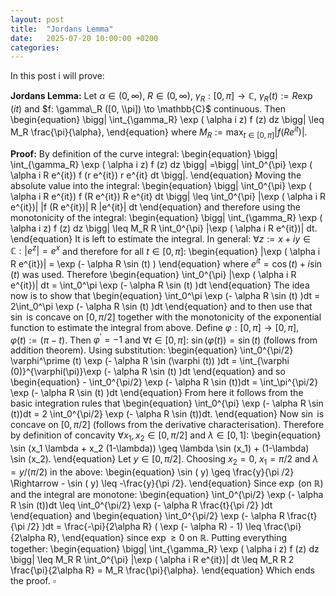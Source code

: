 ```yaml
---
layout: post
title:  "Jordans Lemma"
date:   2025-07-20 10:00:00 +0200
categories:
---
```

In this post i will prove:

**Jordans Lemma:**
Let $\alpha \in (0, \infty)$, $R \in (0, \infty)$, $\gamma_R : [0, \pi] \to \mathbb{C}$, $\gamma_R(t):= R \exp (it)$ and $f: \gamma\_R ([0, \\pi]) \to \mathbb{C}$ continuous.
Then
\begin{equation}
\bigg| \int_{\gamma_R} \exp ( \alpha i z) f (z) dz \bigg| \leq 
M_R \frac{\pi}{\alpha},
\end{equation}
where $M_R:= \max_{ t \in [0, \pi]} |f(R e^{it})|$.

**Proof:**
By definition of the curve integral:
\begin{equation}
\bigg| \int_{\gamma_R} \exp ( \alpha i z) f (z) dz \bigg|
=\bigg| \int_0^{\pi} \exp ( \alpha i R e^{it}) f (r e^{it}) r e^{it} dt \bigg|.
\end{equation}
Moving the absolute value into the integral:
\begin{equation}
\bigg| \int_0^{\pi} \exp ( \alpha i R e^{it}) f (R e^{it}) R e^{it} dt \bigg|
\leq \int_0^{\pi} |\exp ( \alpha i R e^{it})| |f (R e^{it})| R |e^{it}| dt
\end{equation}
and therefore using the monotonicity of the integral:
\begin{equation}
 \bigg| \int_{\gamma_R} \exp ( \alpha i z) f (z) dz \bigg|
\leq M_R R  \int_0^{\pi} |\exp ( \alpha i R e^{it})| dt.
\end{equation}
It is left to estimate the integral.
In general: $\forall z := x+iy \in \mathbb{C}: |e^z | = e^{x}$ and therefore for all $t \in [0,\pi]$:
\begin{equation}
    |\exp ( \alpha i R e^{it})| = \exp (- \alpha R \sin (t) )
\end{equation}
where $e^{it} = \cos (t) + i \sin (t)$ was used.
Therefore
\begin{equation}
    \int_0^{\pi} |\exp ( \alpha i R e^{it})| dt = \int_0^\pi \exp (- \alpha R \sin (t) )dt
\end{equation}
The idea now is to show that
\begin{equation}
\int_0^\pi \exp (- \alpha R \sin (t) )dt = 2\int_0^\pi \exp (- \alpha R \sin (t) )dt 
\end{equation}
and to then use that $\sin$ is concave on $[0,\pi/2]$ together with the monotonicity of the exponential function to estimate the integral from above.
Define $\varphi : [0,\pi] \to [0,\pi]$, $\varphi (t):= (\pi -t)$.
Then $\varphi^\prime =-1$ and $\forall t \in [0,\pi]$: $\sin (\varphi (t) ) = \sin(t)$ (follows from addition theorem).
Using substitution:
\begin{equation}
 \int_0^{\pi/2} \varphi^\prime (t) \exp (- \alpha R \sin (\varphi (t)) )dt
= \int_{\varphi (0)}^{\varphi(\pi)}\exp (- \alpha R \sin (t) )dt
\end{equation}
and so
\begin{equation}
 \-    \int_0^{\pi/2} \exp (- \alpha R \sin (t))dt
=  \int_\pi^{\pi/2} \exp (- \alpha R \sin (t) )dt
\end{equation}
From here it follows from the basic integration rules that
\begin{equation}
     \int_0^{\pi} \exp (- \alpha R \sin (t))dt
= 2 \int_0^{\pi/2} \exp (- \alpha R \sin (t))dt.
\end{equation}
Now $\sin$ is concave on $[0,\pi/2]$ (follows from the derivative characterisation).
Therefore by definition of concavity $\forall x_1, x_2 \in \mathbb [0,\pi/2]$ and $\lambda \in [0,1]$:
\begin{equation}
    \sin (x_1 \lambda + x_2 (1-\lambda)) \geq \lambda \sin (x_1) + (1-\lambda) \sin (x_2). 
\end{equation}
Let $y \in [0, \pi/2]$.
Choosing $x_2 =0$, $x_1 = \pi/2$ and $\lambda = y /(\pi /2)$ in the above:
\begin{equation}
    \sin ( y) \geq \frac{y}{\pi /2} \Rightarrow - \sin ( y) \leq -\frac{y}{\pi /2}.
\end{equation}
Since $\exp$ (on $\mathbb{R}$) and the integral are monotone:
\begin{equation}
\int_0^{\pi/2} \exp (- \alpha R \sin (t))dt \leq 
\int_0^{\pi/2} \exp (- \alpha R \frac{t}{\pi /2} )dt 
\end{equation}
and
\begin{equation}
\int_0^{\pi/2} \exp (- \alpha R \frac{t}{\pi /2} )dt 
= \frac{-\pi}{2\alpha R} ( \exp (- \alpha R) - 1) \leq \frac{\pi}{2\alpha R},
\end{equation}
since $\exp \geq 0$ on $\mathbb{R}$.
Putting everything together:
\begin{equation}
 \bigg| \int_{\gamma_R} \exp ( \alpha i z) f (z) dz \bigg|
\leq M_R R  \int_0^{\pi} |\exp ( \alpha i R e^{it})| dt
\leq  M_R R 2 \frac{\pi}{2\alpha R} = M_R \frac{\pi}{\alpha}.
\end{equation}
Which ends the proof. $\square$


